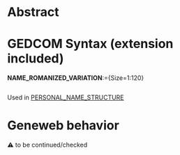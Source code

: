 ﻿# Abstract

# GEDCOM Syntax (extension included)

**NAME_ROMANIZED_VARIATION**:={Size=1:120}
<pre>
</pre>
Used in <a href=Ged.PERSONAL_NAME_STRUCTURE>PERSONAL_NAME_STRUCTURE</a><br />

# Geneweb behavior


:warning: to be continued/checked

